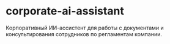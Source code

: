 # corporate-ai-assistant
Корпоративный ИИ-ассистент для работы с документами и консультирования сотрудников по регламентам компании.
